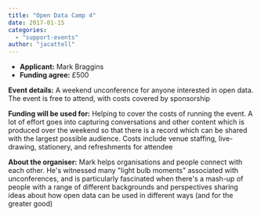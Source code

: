 ```yaml
---
title: "Open Data Camp 4"
date: 2017-01-15
categories: 
  - "support-events"
author: "jacattell"
---
```


- **Applicant:** Mark Braggins
- **Funding agree:** £500

**Event details:** A weekend unconference for anyone interested in open data. The event is free to attend, with costs covered by sponsorship

**Funding will be used for:** Helping to cover the costs of running the event. A lot of effort goes into capturing conversations and other content which is produced over the weekend so that there is a record which can be shared with the largest possible audience. Costs include venue staffing, live-drawing, stationery, and refreshments for attendee

**About the organiser:** Mark helps organisations and people connect with each other. He's witnessed many "light bulb moments" associated with unconferences, and is particularly fascinated when there's a mash-up of people with a range of different backgrounds and perspectives sharing ideas about how open data can be used in different ways (and for the greater good)

